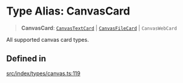 # Type Alias: CanvasCard

> **CanvasCard**: [`CanvasTextCard`](../classes/CanvasTextCard.md) \| [`CanvasFileCard`](../classes/CanvasFileCard.md) \| `CanvasWebCard`

All supported canvas card types.

## Defined in

[src/index/types/canvas.ts:119](https://github.com/blacksmithgu/datacore/blob/b2f12b09abf3864956181ba4f5c7075bc281ce27/src/index/types/canvas.ts#L119)
